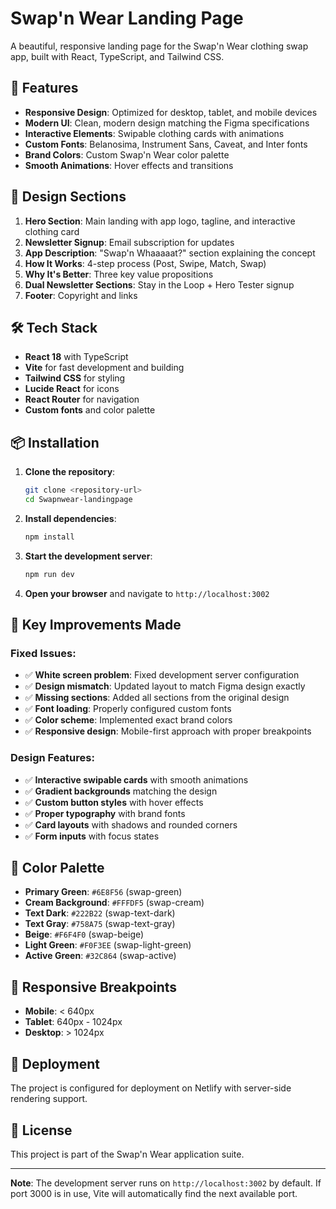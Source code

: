 # Swap'n Wear Landing Page

A beautiful, responsive landing page for the Swap'n Wear clothing swap app, built with React, TypeScript, and Tailwind CSS.

## 🚀 Features

- **Responsive Design**: Optimized for desktop, tablet, and mobile devices
- **Modern UI**: Clean, modern design matching the Figma specifications
- **Interactive Elements**: Swipable clothing cards with animations
- **Custom Fonts**: Belanosima, Instrument Sans, Caveat, and Inter fonts
- **Brand Colors**: Custom Swap'n Wear color palette
- **Smooth Animations**: Hover effects and transitions

## 🎨 Design Sections

1. **Hero Section**: Main landing with app logo, tagline, and interactive clothing card
2. **Newsletter Signup**: Email subscription for updates
3. **App Description**: "Swap'n Whaaaaat?" section explaining the concept
4. **How It Works**: 4-step process (Post, Swipe, Match, Swap)
5. **Why It's Better**: Three key value propositions
6. **Dual Newsletter Sections**: Stay in the Loop + Hero Tester signup
7. **Footer**: Copyright and links

## 🛠️ Tech Stack

- **React 18** with TypeScript
- **Vite** for fast development and building
- **Tailwind CSS** for styling
- **Lucide React** for icons
- **React Router** for navigation
- **Custom fonts** and color palette

## 📦 Installation

1. **Clone the repository**:
   ```bash
   git clone <repository-url>
   cd Swapnwear-landingpage
   ```

2. **Install dependencies**:
   ```bash
   npm install
   ```

3. **Start the development server**:
   ```bash
   npm run dev
   ```

4. **Open your browser** and navigate to `http://localhost:3002`

## 🎯 Key Improvements Made

### Fixed Issues:
- ✅ **White screen problem**: Fixed development server configuration
- ✅ **Design mismatch**: Updated layout to match Figma design exactly
- ✅ **Missing sections**: Added all sections from the original design
- ✅ **Font loading**: Properly configured custom fonts
- ✅ **Color scheme**: Implemented exact brand colors
- ✅ **Responsive design**: Mobile-first approach with proper breakpoints

### Design Features:
- ✅ **Interactive swipable cards** with smooth animations
- ✅ **Gradient backgrounds** matching the design
- ✅ **Custom button styles** with hover effects
- ✅ **Proper typography** with brand fonts
- ✅ **Card layouts** with shadows and rounded corners
- ✅ **Form inputs** with focus states

## 🎨 Color Palette

- **Primary Green**: `#6E8F56` (swap-green)
- **Cream Background**: `#FFFDF5` (swap-cream)
- **Text Dark**: `#222B22` (swap-text-dark)
- **Text Gray**: `#758A75` (swap-text-gray)
- **Beige**: `#F6F4F0` (swap-beige)
- **Light Green**: `#F0F3EE` (swap-light-green)
- **Active Green**: `#32C864` (swap-active)

## 📱 Responsive Breakpoints

- **Mobile**: < 640px
- **Tablet**: 640px - 1024px
- **Desktop**: > 1024px

## 🚀 Deployment

The project is configured for deployment on Netlify with server-side rendering support.

## 📄 License

This project is part of the Swap'n Wear application suite.

---

**Note**: The development server runs on `http://localhost:3002` by default. If port 3000 is in use, Vite will automatically find the next available port. 